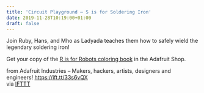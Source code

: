 ```yaml
---
title: 'Circuit Playground – S is for Soldering Iron'
date: 2019-11-28T10:19:00+01:00
draft: false
---
```


Join Ruby, Hans, and Mho as Ladyada teaches them how to safely wield the legendary soldering iron!

Get your copy of the [R is for Robots coloring book](https://www.adafruit.com/product/1936) in the Adafruit Shop.

  
  
from Adafruit Industries – Makers, hackers, artists, designers and engineers! https://ift.tt/33s6vQX  
via [IFTTT](https://ifttt.com/?ref=da&site=blogger)